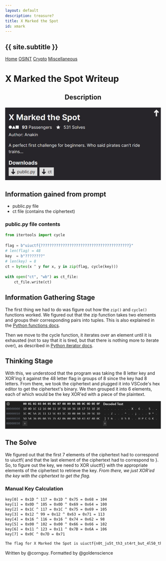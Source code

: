```yaml
---
layout: default
description: treasure?
title: X Marked the Spot
id: xmark
---
```


<link rel="stylesheet" href="../writeupcss.css">
<link rel="stylesheet" href="../code.css">

<h2>
{{ site.subtitle }}
</h2>

[Home](https://stainedswan.github.io/UIUCTF-2024)
[OSINT](https://stainedswan.github.io/UIUCTF-2024/OSINT)
[Crypto](https://stainedswan.github.io/UIUCTF-2024/Crypto)
[Miscellaneous](https://stainedswan.github.io/UIUCTF-2024/Miscellaneous)

# X Marked the Spot Writeup

<div style="text-align:center" markdown="1">
<h2>

Description
</h2>
</div>

<div style="text-align:center"><img src="image.png" width=700/></div>

## Information gained from prompt
- public.py file
- ct file (contains the ciphertext)

### public.py file contents

```python
from itertools import cycle

flag = b"uiuctf{????????????????????????????????????????}"
# len(flag) = 48
key  = b"????????"
# len(key) = 8
ct = bytes(x ^ y for x, y in zip(flag, cycle(key)))

with open("ct", "wb") as ct_file:
    ct_file.write(ct)
```

## Information Gathering Stage
The first thing we had to do was figure out how the `zip()` and `cycle()` functions worked. We figured out that the zip function takes two elements and groups their corresponding pairs into tuples. This is also explained in the [Python functions docs](https://docs.python.org/3/library/functions.html#zip). 

Then we move to the cycle function, it iterates over an element until it is exhausted (not to say that it is tired, but that there is nothing more to iterate over), as described in [Python iterator docs](https://docs.python.org/3/library/itertools.html#itertools.cycle). 


## Thinking Stage
With this, we understood that the program was taking the 8 letter key and XOR'ing it against the 48 letter flag in groups of 8 since the key had 8 letters. From there, we took the ciphertext and plugged it into VSCode's hex editor to get the ciphertext's binary. We then grouped it into 6 elements, each of which would be the key XOR'ed with a piece of the plaintext. 

![alt text](image-3.png)

## The Solve
We figured out that the first 7 elements of the ciphertext had to correspond to uiuctf{ and that the last element of the ciphertext had to correspond to }. So, to figure out the key, we need to XOR uiuctf{} with the appropriate elements of the ciphertext to retrieve the key. *From there, we just XOR'ed the key with the ciphertext to get the flag.*

### Manual Key Calculation
```
key[0] = 0x1D ^ 117 = 0x1D ^ 0x75 = 0x68 = 104
key[1] = 0x0D ^ 105 = 0x0D ^ 0x69 = 0x64 = 100
key[2] = 0x1C ^ 117 = 0x1C ^ 0x75 = 0x69 = 105
key[3] = 0x12 ^ 99 = 0x12 ^ 0x63 = 0x71 = 113
key[4] = 0x16 ^ 116 = 0x16 ^ 0x74 = 0x62 = 98
key[5] = 0x00 ^ 102 = 0x00 ^ 0x66 = 0x66 = 102
key[6] = 0x11 ^ 123 = 0x11 ^ 0x7B = 0x6A = 106
key[7] = 0x0C ^ 0x7D = 0x71
```

```txt
The flag for X Marked the Spot is uiuctf{n0t_ju5t_th3_st4rt_but_4l50_th3_3nd!!!!!}
```

Written by @cornguy.
Formatted by @goldenscience